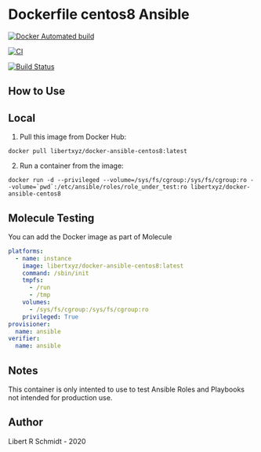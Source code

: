 # Dockerfile centos8 Ansible

[![Docker Automated build](https://img.shields.io/docker/automated/libertxyz/docker-ansible-centos8.svg?maxAge=2592000)](https://hub.docker.com/r/libertxyz/docker-ansible-centos8)

[![CI](https://github.com/libert-xyz/docker-ansible-centos8/workflows/Build/badge.svg?branch=master&event=push)](https://github.com/libert-xyz/docker-ansible-centos8/actions?query=workflow%3ABuild)

[![Build Status](https://travis-ci.com/libert-xyz/docker-ansible-centos8.svg?branch=master)](https://travis-ci.com/libert-xyz/docker-ansible-centos8)

## How to Use

## Local

  1. Pull this image from Docker Hub:

  `docker pull libertxyz/docker-ansible-centos8:latest`

  2. Run a container from the image:

  ```docker run -d --privileged --volume=/sys/fs/cgroup:/sys/fs/cgroup:ro --volume=`pwd`:/etc/ansible/roles/role_under_test:ro libertxyz/docker-ansible-centos8```

## Molecule Testing

You can add the Docker image as part of Molecule

```yaml
platforms:
  - name: instance
    image: libertxyz/docker-ansible-centos8:latest
    command: /sbin/init
    tmpfs:
      - /run
      - /tmp
    volumes:
      - /sys/fs/cgroup:/sys/fs/cgroup:ro
    privileged: True
provisioner:
  name: ansible
verifier:
  name: ansible
```

## Notes

This container is only intented to use to test Ansible Roles and Playbooks not intended for production use.

## Author

Libert R Schmidt - 2020